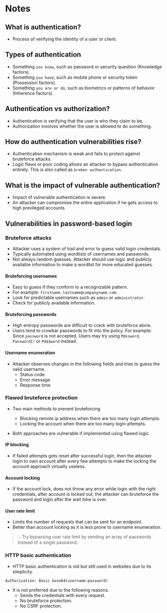 # Notes

## What is authentication?
- Process of verifying the identity of a user or client.

## Types of authentication
- Something `you know`, such as password or security question (Knowledge factors).
- Something `you have`, such as mobile phone or security token (Possession factors).
- Something `you are or do`, such as biometrics or patterns of behavior (Inherence factors).

## Authentication vs authorization?
- Authentication is verifying that the user is who they claim to be. 
- Authorization involves whether the user is allowed to do something.

## How do authentication vulnerabilities rise?
 - Authentication mechanism is weak and fails to protect against bruteforce attacks.
 - Logic flaws or poor coding allows an attacker to bypass authentication entirely. This is also called as `broken authentication`.

 ## What is the impact of vulnerable authentication?
 - Impact of vulnerable authentication is severe.
 - An attacker can compromise the entire application if he gets access to high previleged accounts.

 ## Vulnerabilities in password-based login

### Bruteforce attacks

- Attacker uses a system of trail and error to guess valid login credentials.
- Typically automated using wordlists of usernames and passwords.
- Not always random guesses. Attacker should use logic and publicly available information to make a wordlist for more educated guesses.


#### Bruteforcing usernames
- Easy to guess if they conform to a recognizable pattern. 
- For example: `firstname.lastname@companyname.com`.
- Look for predictable usernames such as `admin` or `administrator`.
- Check for publicly available information.

#### Bruteforcing passwords
- High entropy passwords are difficult to crack with bruteforce alone.
- Users tend to crowbar passwords to fit into the policy. For example: Since `password` is not accepted, Users may try using `P@ssword`, `Password1!` or `P4$$word` instead.

#### Username enumeration
- Attacker observes changes in the following fields and tries to guess the valid username.
    - Status code
    - Error message
    - Response time

### Flawed bruteforce protection

- Two main methods to prevent bruteforcing
    - Blocking remote ip address when there are too many login attempts.
    - Locking the account when there are too many login attempts.

- Both approaches are vulnerable if implemented using flawed logic.

#### IP blocking
- If failed attempts gets reset after successful login, then the attacker login to own account after every few attempts to make the locking the account approach virtually useless.

#### Account locking
- If the account lock, does not throw any error while login with the right credentials, after account is locked out, the attacker can bruteforce the password and login after the wait time is over.


#### User rate limit
- Limits the number of requests that can be sent for an endpoint.
- Better than account locking as it is less prone to username enumeration.


> 💡 Try bypassing user rate limit by sending an array of passwords instead of a single password.


### HTTP basic authentication
- HTTP basic authentication is old but still used in websites due to its simplicity.

```
Authorization: Basic base64(username:password)
```

- It is not preferred due to the following reasons.
    - Sends the credentials with every request.
    - No bruteforce protection.
    - No CSRF protection. 